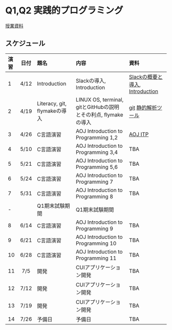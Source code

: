 # Q1,Q2 実践的プログラミング

[授業資料](https://sccp2018.github.io "授業資料")

## スケジュール

|演習 |日付   |題名                  |内容                             |資料     |
|:---|:-----:|:--------------------|:-------------------------------|:---------|
|1   |4/12   | Introduction        | Slackの導入, Introduction | [Slackの概要と導入](https://github.com/tspider0176/slack-tutorial-for-SCCP/blob/master/memo.md), [Introduction](https://hackmd.io/s/SyY-NCesg#)  |
|2   |4/19  | Literacy, git, flymakeの導入      |  LINUX OS, terminal, gitとGitHubの説明とその利点, flymakeの導入 | [git](https://romtin.gitbooks.io/gittutorial-for-sccp2016/content/) [静的解析ツール](https://github.com/SCCP2018/static-code-analysis-intro/blob/master/doc.md) |
|3   |4/26  | C言語演習  |    AOJ Introduction to Programming 1,2    | [AOJ ITP](https://onlinejudge.u-aizu.ac.jp/#/courses/lesson/2/ITP1/1) |
|4   |5/10  | C言語演習                  | AOJ Introduction to Programming 3,4         |  TBA    |
|5   |5/21  | C言語演習            | AOJ Introduction to Programming 5,6     |   TBA       |
|6   |5/24  | C言語演習            | AOJ Introduction to Programming 7      | TBA |
|7   |5/31  | C言語演習            | AOJ Introduction to Programming 8           | TBA |
|-   |      | Q1期末試験期間 | Q1期末試験期間 |
|8   |6/14  | C言語演習            | AOJ Introduction to Programming 9 |TBA|
|9   |6/21  | C言語演習            | AOJ Introduction to Programming 10 |TBA|
|10  |6/28  | C言語演習            | AOJ Introduction to Programming 11 |TBA|
|11  |7/5   | 開発                 | CUIアプリケーション開発 |TBA|
|12  |7/12  | 開発                 | CUIアプリケーション開発 |TBA|
|13  |7/19  | 開発                 | CUIアプリケーション開発 |TBA|
|14  |7/26  | 予備日               | 予備日 |TBA|
